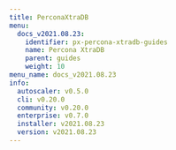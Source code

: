 ```yaml
---
title: PerconaXtraDB
menu:
  docs_v2021.08.23:
    identifier: px-percona-xtradb-guides
    name: Percona XtraDB
    parent: guides
    weight: 10
menu_name: docs_v2021.08.23
info:
  autoscaler: v0.5.0
  cli: v0.20.0
  community: v0.20.0
  enterprise: v0.7.0
  installer: v2021.08.23
  version: v2021.08.23
---
```


